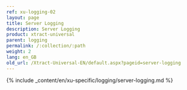 ```yaml
---
ref: xu-logging-02
layout: page
title: Server Logging
description: Server Logging
product: xtract-universal
parent: logging
permalink: /:collection/:path
weight: 2
lang: en_GB
old_url: /Xtract-Universal-EN/default.aspx?pageid=server-logging
---
```

{% include _content/en/xu-specific/logging/server-logging.md %}


